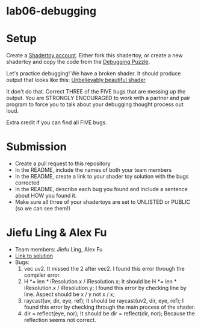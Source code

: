 # lab06-debugging

# Setup 

Create a [Shadertoy account](https://www.shadertoy.com/). Either fork this shadertoy, or create a new shadertoy and copy the code from the [Debugging Puzzle](https://www.shadertoy.com/view/flGfRc).

Let's practice debugging! We have a broken shader. It should produce output that looks like this:
[Unbelievably beautiful shader](https://user-images.githubusercontent.com/1758825/200729570-8e10a37a-345d-4aff-8eff-6baf54a32a40.webm)

It don't do that. Correct THREE of the FIVE bugs that are messing up the output. You are STRONGLY ENCOURAGED to work with a partner and pair program to force you to talk about your debugging thought process out loud.

Extra credit if you can find all FIVE bugs.

# Submission
- Create a pull request to this repository
- In the README, include the names of both your team members
- In the README, create a link to your shader toy solution with the bugs corrected
- In the README, describe each bug you found and include a sentence about HOW you found it.
- Make sure all three of your shadertoys are set to UNLISTED or PUBLIC (so we can see them!)

# Jiefu Ling & Alex Fu
- Team members: Jiefu Ling, Alex Fu
- [Link to solution](https://www.shadertoy.com/view/cd3yR2)
- Bugs:
  1. vec uv2. It missed the 2 after vec2. I found this error through the compiler error.
  2. H *= len * iResolution.x / iResolution.x;  It should be H *= len * iResolution.x / iResolution.y; I found this error by checking line by line. Aspect should be x / y not x / x;
  3. raycast(uv, dir, eye, ref);  It should be raycast(uv2, dir, eye, ref); I found this error by checking through the main process of the shader.
  4. dir = reflect(eye, nor); It should be dir = reflect(dir, nor); Because the reflection seems not correct. 
